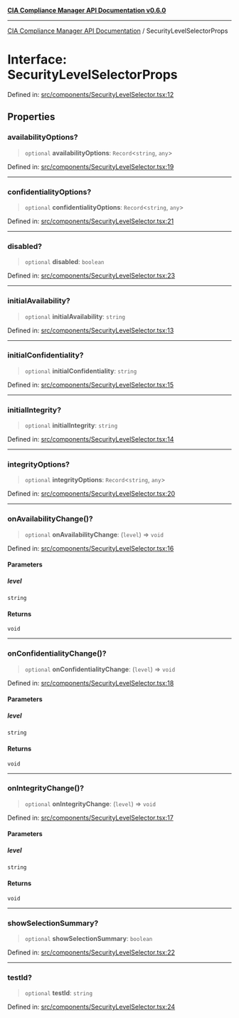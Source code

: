 [**CIA Compliance Manager API Documentation v0.6.0**](../README.md)

***

[CIA Compliance Manager API Documentation](../globals.md) / SecurityLevelSelectorProps

# Interface: SecurityLevelSelectorProps

Defined in: [src/components/SecurityLevelSelector.tsx:12](https://github.com/Hack23/cia-compliance-manager/blob/main/src/components/SecurityLevelSelector.tsx#L12)

## Properties

### availabilityOptions?

> `optional` **availabilityOptions**: `Record`\<`string`, `any`\>

Defined in: [src/components/SecurityLevelSelector.tsx:19](https://github.com/Hack23/cia-compliance-manager/blob/main/src/components/SecurityLevelSelector.tsx#L19)

***

### confidentialityOptions?

> `optional` **confidentialityOptions**: `Record`\<`string`, `any`\>

Defined in: [src/components/SecurityLevelSelector.tsx:21](https://github.com/Hack23/cia-compliance-manager/blob/main/src/components/SecurityLevelSelector.tsx#L21)

***

### disabled?

> `optional` **disabled**: `boolean`

Defined in: [src/components/SecurityLevelSelector.tsx:23](https://github.com/Hack23/cia-compliance-manager/blob/main/src/components/SecurityLevelSelector.tsx#L23)

***

### initialAvailability?

> `optional` **initialAvailability**: `string`

Defined in: [src/components/SecurityLevelSelector.tsx:13](https://github.com/Hack23/cia-compliance-manager/blob/main/src/components/SecurityLevelSelector.tsx#L13)

***

### initialConfidentiality?

> `optional` **initialConfidentiality**: `string`

Defined in: [src/components/SecurityLevelSelector.tsx:15](https://github.com/Hack23/cia-compliance-manager/blob/main/src/components/SecurityLevelSelector.tsx#L15)

***

### initialIntegrity?

> `optional` **initialIntegrity**: `string`

Defined in: [src/components/SecurityLevelSelector.tsx:14](https://github.com/Hack23/cia-compliance-manager/blob/main/src/components/SecurityLevelSelector.tsx#L14)

***

### integrityOptions?

> `optional` **integrityOptions**: `Record`\<`string`, `any`\>

Defined in: [src/components/SecurityLevelSelector.tsx:20](https://github.com/Hack23/cia-compliance-manager/blob/main/src/components/SecurityLevelSelector.tsx#L20)

***

### onAvailabilityChange()?

> `optional` **onAvailabilityChange**: (`level`) => `void`

Defined in: [src/components/SecurityLevelSelector.tsx:16](https://github.com/Hack23/cia-compliance-manager/blob/main/src/components/SecurityLevelSelector.tsx#L16)

#### Parameters

##### level

`string`

#### Returns

`void`

***

### onConfidentialityChange()?

> `optional` **onConfidentialityChange**: (`level`) => `void`

Defined in: [src/components/SecurityLevelSelector.tsx:18](https://github.com/Hack23/cia-compliance-manager/blob/main/src/components/SecurityLevelSelector.tsx#L18)

#### Parameters

##### level

`string`

#### Returns

`void`

***

### onIntegrityChange()?

> `optional` **onIntegrityChange**: (`level`) => `void`

Defined in: [src/components/SecurityLevelSelector.tsx:17](https://github.com/Hack23/cia-compliance-manager/blob/main/src/components/SecurityLevelSelector.tsx#L17)

#### Parameters

##### level

`string`

#### Returns

`void`

***

### showSelectionSummary?

> `optional` **showSelectionSummary**: `boolean`

Defined in: [src/components/SecurityLevelSelector.tsx:22](https://github.com/Hack23/cia-compliance-manager/blob/main/src/components/SecurityLevelSelector.tsx#L22)

***

### testId?

> `optional` **testId**: `string`

Defined in: [src/components/SecurityLevelSelector.tsx:24](https://github.com/Hack23/cia-compliance-manager/blob/main/src/components/SecurityLevelSelector.tsx#L24)
